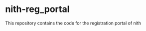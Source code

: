 nith-reg_portal
===============

This repository contains the code for the registration portal of nith
